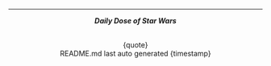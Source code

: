 <hr>
<div align="center">
<p> <em><Strong>Daily Dose of Star Wars</Strong></em></p><br>
{quote} <br>
README.md last auto generated {timestamp}<br>
</div>
